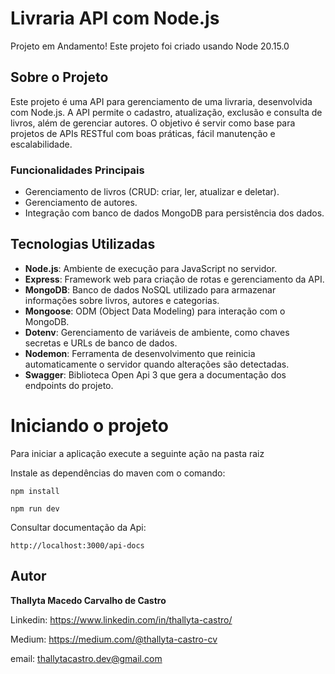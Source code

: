 # Livraria API com Node.js

Projeto em Andamento!
Este projeto foi criado usando Node 20.15.0

## Sobre o Projeto

Este projeto é uma API para gerenciamento de uma livraria, desenvolvida com Node.js. A API permite o cadastro, atualização, exclusão e consulta de livros, além de gerenciar autores.
O objetivo é servir como base para projetos de APIs RESTful com boas práticas, fácil manutenção e escalabilidade.

### Funcionalidades Principais

- Gerenciamento de livros (CRUD: criar, ler, atualizar e deletar).
- Gerenciamento de autores.
- Integração com banco de dados MongoDB para persistência dos dados.

## Tecnologias Utilizadas

- **Node.js**: Ambiente de execução para JavaScript no servidor.
- **Express**: Framework web para criação de rotas e gerenciamento da API.
- **MongoDB**: Banco de dados NoSQL utilizado para armazenar informações sobre livros, autores e categorias.
- **Mongoose**: ODM (Object Data Modeling) para interação com o MongoDB.
- **Dotenv**: Gerenciamento de variáveis de ambiente, como chaves secretas e URLs de banco de dados.
- **Nodemon**: Ferramenta de desenvolvimento que reinicia automaticamente o servidor quando alterações são detectadas.
- **Swagger**: Biblioteca Open Api 3 que gera a documentação dos endpoints do projeto.

# Iniciando o projeto

Para iniciar a aplicação execute a seguinte ação na pasta raiz

Instale as dependências do maven com o comando:

```shell script
npm install
```

```shell script
npm run dev
```

Consultar documentação da Api:

```shell script
http://localhost:3000/api-docs
```

## Autor
<b>Thallyta Macedo Carvalho de Castro</b>

Linkedin: https://www.linkedin.com/in/thallyta-castro/

Medium: https://medium.com/@thallyta-castro-cv

email: thallytacastro.dev@gmail.com
